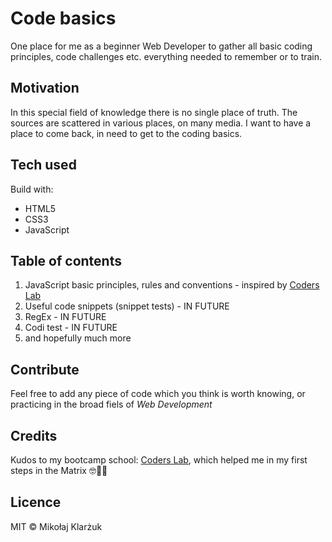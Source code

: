 # Code basics

One place for me as a beginner Web Developer to gather all basic coding principles, code challenges etc. everything needed to remember or to train.

## Motivation

In this special field of knowledge there is no single place of truth. The sources are scattered in various places, on many media. I want to have a place to come back, in need to get to the coding basics.

## Tech used

Build with:

* HTML5
* CSS3
* JavaScript

## Table of contents

1. JavaScript basic principles, rules and conventions - inspired by [Coders Lab](https://coderslab.pl/)
2. Useful code snippets (snippet tests) - IN FUTURE
3. RegEx - IN FUTURE
4. Codi test - IN FUTURE
5. and hopefully much more

## Contribute

Feel free to add any piece of code which you think is worth knowing, or practicing in the broad fiels of *Web Development*

## Credits

Kudos to my bootcamp school: [Coders Lab](https://coderslab.pl/), which helped me in my first steps in the Matrix 🤓👨‍💻

## Licence

MIT ©️ Mikołaj Klarżuk
